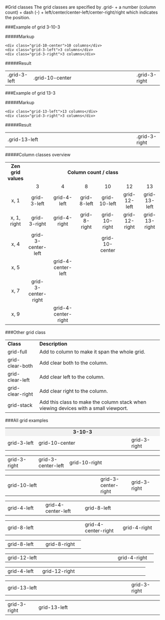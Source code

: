 #Grid classes
The grid classes are specified by .grid- + a number (column count) + dash (-) + left/center/center-left/center-right/right which indicates the position.

###Example of grid 3-10-3

#####Markup
    
    <div class="grid-10-center">10 columns</div>
    <div class="grid-3-left">3 columns</div>
    <div class="grid-3-right">3 columns</div>

#####Result

<table>
	<tr>
		<td style="width: 15%;">.grid-3-left</td>
		<td style="width: 60%;">.grid-10-center</td>
		<td style="width: 15%;">.grid-3-right</td>
	</tr>
</table>

###Example of grid 13-3

#####Markup
    
    <div class="grid-13-left">13 columns</div>
    <div class="grid-3-right">3 columns</div>

#####Result

<table>
	<tr>
		<td style="width: 75%;">.grid-13-left</td>
		<td style="width: 15%;">.grid-3-right</td>
	</tr>
</table>

#####Column classes overview

<table>
	<tr>
		<td style="text-align: center; width: 12%;"><b>Zen grid values</b></td>
		<td colspan="7" style="text-align: center;"><b>Column count / class</b></td>
	</tr>
	<tr>
		<td></td>
		<td style="text-align: center; width: 15%;">3</td>
		<td style="text-align: center;">4</td>
		<td style="text-align: center;">8</td>
		<td style="text-align: center;">10</td>
		<td style="text-align: center;">12</td>
		<td style="text-align: center;">13</td>
	</tr>
	<tr>
		<td style="text-align: center;">x, 1</td>
		<td style="text-align: center;">grid-3-left</td>
		<td style="text-align: center;">grid-4-left</td>
		<td style="text-align: center;">grid-8-left</td>
		<td style="text-align: center;">grid-10-left</td>
		<td style="text-align: center;">grid-12-left</td>
		<td style="text-align: center;">grid-13-left</td>	</tr>
	<tr>
		<td style="text-align: center;">x, 1, right</td>
		<td style="text-align: center;">grid-3-right</td>
		<td style="text-align: center;">grid-4-right</td>
		<td style="text-align: center;">grid-8-right</td>
		<td style="text-align: center;">grid-10-right</td>
		<td style="text-align: center;">grid-12-right</td>
		<td style="text-align: center;">grid-13-right</td>	</tr>		
	<tr>
		<td style="text-align: center;">x, 4</td>
		<td style="text-align: center;">grid-3-center-left</td>
		<td style="text-align: center;"></td>
		<td style="text-align: center;"></td>
		<td style="text-align: center;">grid-10-center</td>
		<td style="text-align: center;"></td>
		<td style="text-align: center;"></td>
	</tr>
	<tr>
		<td style="text-align: center;">x, 5</td>
		<td style="text-align: center;"></td>
		<td style="text-align: center;">grid-4-center-left</td>
		<td style="text-align: center;"></td>
		<td style="text-align: center;"></td>
		<td style="text-align: center;"></td>
		<td></td>
	</tr>
	<tr>
		<td style="text-align: center;">x, 7</td>
		<td style="text-align: center;">grid-3-center-right</td>
		<td style="text-align: center;"></td>
		<td style="text-align: center;"></td>
		<td style="text-align: center;"></td>
		<td style="text-align: center;"></td>
		<td></td>
	</tr>
	<tr>
		<td style="text-align: center;">x, 9</td>
		<td style="text-align: center;"></td>
		<td style="text-align: center;">grid-4-center-right</td>
		<td style="text-align: center;"></td>
		<td style="text-align: center;"></td>
		<td style="text-align: center;"></td>
		<td></td>
	</tr>
</table>

###Other grid class

<table>
	<tr>
		<td><b>Class</b></td>
		<td><b>Description</b></td>
	</tr>
	<tr>
		<td>grid-full</td>
		<td>
			Add to column to make it span the whole grid.
		</td>
	</tr>
	<tr>
		<td>grid-clear-both</td>
		<td>Add clear both to the column.</td>
	</tr>		
	<tr>
		<td>grid-clear-left</td>
		<td>Add clear left to the column.</td>
	</tr>		
	<tr>
		<td>grid-clear-right</td>
		<td>Add clear right to the column.</td>
	</tr>
	<tr>
		<td>grid-stack</td>
		<td>Add this class to make the column stack when viewing devices with a small viewport.</td>
	</tr>	
</table>

###All grid examples

<table>
	<tr>
		<td colspan="3" style="background-color: #f1f1f1; text-align: center;"><b>3-10-3</b></td>
	</tr>
	<tr>
		<td style="width: 18%;">grid-3-left</td>
		<td style="width: 54%;">grid-10-center</td>
		<td style="width: 18%;">grid-3-right</td>
	</tr>
</table>

<table>
	<tr>
		<td style="width: 18%;">grid-3-right</td>
		<td style="width: 18%;">grid-3-center-left</td>
		<td style="width: 54%;">grid-10-right</td>
	</tr>
</table>

<table>
	<tr>
		<td style="width: 54%;">grid-10-left</td>
		<td style="width: 18%;">grid-3-center-right</td>
		<td style="width: 18%;">grid-3-right</td>
	</tr>
</table>

<table>
	<tr>
		<td style="width: 22%;">grid-4-left</td>
		<td style="width: 23%;">grid-4-center-left</td>
		<td style="width: 45%;">grid-8-left</td>
	</tr>
</table>

<table>
	<tr>
		<td style="width: 45%;">grid-8-left</td>
		<td style="width: 22%;">grid-4-center-right</td>
		<td style="width: 23%;">grid-4-right</td>
	</tr>
</table>

<table>
	<tr>
		<td style="width: 45%;">grid-8-left</td>
		<td style="width: 45%;">grid-8-right</td>
	</tr>
</table>

<table>
	<tr>
		<td style="width: 66%;">grid-12-left</td>
		<td style="width: 23%;">grid-4-right</td>
	</tr>
</table>

<table>
	<tr>
		<td style="width: 22%;">grid-4-left</td>
		<td style="width: 67%;">grid-12-right</td>
	</tr>
</table>

<table>
	<tr>
		<td style="width: 72%;">grid-13-left</td>
		<td style="width: 18%;">grid-3-right</td>
	</tr>
</table>

<table>
	<tr>
		<td style="width: 18%;">grid-3-right</td>
		<td style="width: 72%;">grid-13-left</td>
	</tr>
</table>